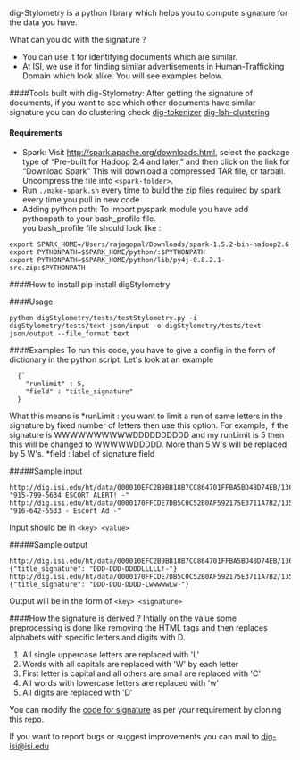 


dig-Stylometry is a python library which helps you to compute signature for the data you have. 

What can you do with the signature ?
* You can use it for identifying documents which are similar.
* At ISI, we use it for finding similar advertisements in Human-Trafficking Domain which look alike. You will see examples below.


####Tools built with dig-Stylometry:
After getting the signature of documents, if you want to see which other documents have similar signature you can do clustering check 
[dig-tokenizer](https://github.com/usc-isi-i2/dig-tokenizer)
[dig-lsh-clustering]()

#### Requirements
* Spark: Visit http://spark.apache.org/downloads.html, select the package type of “Pre-built for Hadoop 2.4 and later,” and then click on the link for “Download Spark” This will download a compressed TAR file, or tarball. Uncompress the file into ```<spark-folder>```.
* Run `./make-spark.sh` every time to build the zip files required by spark every time you pull in new code
* Adding python path: To import pyspark module you have add pythonpath to your bash_profile file.<br />
you bash_profile file should look like :
```
export SPARK_HOME=/Users/rajagopal/Downloads/spark-1.5.2-bin-hadoop2.6
export PYTHONPATH=$SPARK_HOME/python/:$PYTHONPATH
export PYTHONPATH=$SPARK_HOME/python/lib/py4j-0.8.2.1-src.zip:$PYTHONPATH
```

####How to install
pip install digStylometry

####Usage

```
python digStylometry/tests/testStylometry.py -i digStylometry/tests/text-json/input -o digStylometry/tests/text-json/output --file_format text

```
####Examples
To run this code, you have to give a config in the form of dictionary in the python script. Let's look at an example

```
  {` 
    "runlimit" : 5,
    "field" : "title_signature"
  }
```
What this means is 
*runLimit : you want to limit a run of same letters in the signature by fixed number of letters then use this option. For example, if the signature is WWWWWWWWWWDDDDDDDDDD and my runLimit is 5 then this will be changed to WWWWWDDDDD. More than 5 W's will be replaced by 5 W's.
*field : label of signature field   
  
#####Sample input
```
http://dig.isi.edu/ht/data/000010EFC2B9BB18B7CC864701FFBA5BD48D74EB/1369470540/webpage	"915-799-5634 ESCORT ALERT! -"
http://dig.isi.edu/ht/data/0000170FFCDE7DB5C0C52B0AF592175E3711A7B2/1353338700/webpage	"916-642-5533 - Escort Ad -"
```
Input should be in 
```<key> <value>```

#####Sample output
```
http://dig.isi.edu/ht/data/000010EFC2B9BB18B7CC864701FFBA5BD48D74EB/1369470540/webpage	{"title_signature": "DDD-DDD-DDDDLLLLL!-"}
http://dig.isi.edu/ht/data/0000170FFCDE7DB5C0C52B0AF592175E3711A7B2/1353338700/webpage	{"title_signature": "DDD-DDD-DDDD-LwwwwwLw-"}
```
Output will be in the form of 
```<key> <signature>```

####How the signature is derived ?
Intially on the value some preprocessing is done like removing the HTML tags and then replaces alphabets with specific letters and digits with D.

1. All single uppercase letters are replaced with 'L'
2. Words with all capitals are replaced with 'W' by each letter
3. First letter is capital and all others are small are replaced with 'C'
4. All words with lowercase letters are replaced with 'w'
5. All digits are replaced with 'D'


You can modify the [code for signature](https://github.com/usc-isi-i2/dig-stylometry/blob/devel/digStylometry/Stylometry.py#L82) as per your requirement by cloning this repo.


If you want to report bugs or suggest improvements you can mail to dig-isi@isi.edu
